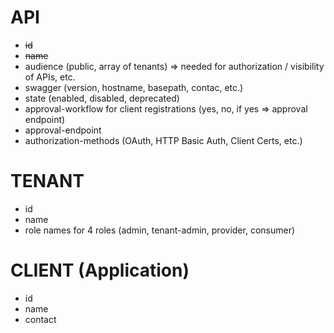 # API
- ~~id~~
- ~~name~~
- audience (public, array of tenants) => needed for authorization / visibility of APIs, etc.
- swagger (version, hostname, basepath, contac, etc.)
- state (enabled, disabled, deprecated)
- approval-workflow for client registrations (yes, no, if yes => approval endpoint)
- approval-endpoint
- authorization-methods (OAuth, HTTP Basic Auth, Client Certs, etc.)

# TENANT
- id
- name
- role names for 4 roles (admin, tenant-admin, provider, consumer)

# CLIENT (Application)
- id
- name
- contact
